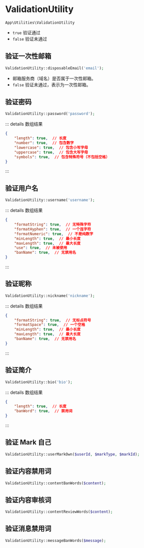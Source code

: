# ValidationUtility

`App\Utilities\ValidationUtility`

- `true` 验证通过
- `false` 验证未通过

## 验证一次性邮箱

```php
ValidationUtility::disposableEmail('email');
```

- 邮箱服务商（域名）是否属于一次性邮箱。
- `false` 验证未通过，表示为一次性邮箱。

## 验证密码

```php
ValidationUtility::password('password');
```
::: details 数组结果
```json
{
    "length": true,  // 长度
    "number": true,  // 包含数字
    "lowercase": true,  // 包含小写字母
    "uppercase": true,  // 包含大写字母
    "symbols": true,  // 包含特殊符号（不包括空格）
}
```
:::

## 验证用户名

```php
ValidationUtility::username('username');
```
::: details 数组结果
```json
{
    "formatString": true,  // 无特殊字符
    "formatHyphen": true,  // 一个连字符
    "formatNumeric": true,  // 不是纯数字
    "minLength": true,  // 最小长度
    "maxLength": true,  // 最大长度
    "use": true,  // 未被使用
    "banName": true,  // 无禁用名
}
```
:::

## 验证昵称

```php
ValidationUtility::nickname('nickname');
```
::: details 数组结果
```json
{
    "formatString": true,  // 无标点符号
    "formatSpace": true,  // 一个空格
    "minLength": true,  // 最小长度
    "maxLength": true,  // 最大长度
    "banName": true,  // 无禁用名
}
```
:::

## 验证简介

```php
ValidationUtility::bio('bio');
```
::: details 数组结果
```json
{
    "length": true,  // 长度
    "banWord": true,  // 禁用词
}
```
:::

## 验证 Mark 自己

```php
ValidationUtility::userMarkOwn($userId, $markType, $markId);
```

## 验证内容禁用词

```php
ValidationUtility::contentBanWords($content);
```

## 验证内容审核词

```php
ValidationUtility::contentReviewWords($content);
```

## 验证消息禁用词

```php
ValidationUtility::messageBanWords($message);
```
